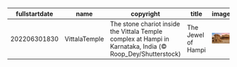 |fullstartdate|name|copyright|title|image|
|--|--|--|--|--|
202206301830|VittalaTemple|The stone chariot inside the Vittala Temple complex at Hampi in Karnataka, India (© Roop_Dey/Shutterstock)|The Jewel of Hampi|![](/en-IN/2022/07/202206301830VittalaTemple.jpg)|
